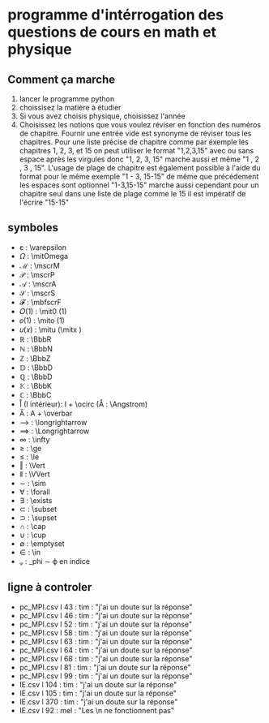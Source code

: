 # programme d'intérrogation des questions de cours en math et physique


## Comment ça marche

1. lancer le programme python
2. choissisez la matière à étudier
3. Si vous avez choisis physique, choisissez l'année
4. Choisissez les notions que vous voulez réviser en fonction des numéros de chapitre. Fournir une entrée vide est synonyme de réviser tous les chapitres. Pour une liste précise de chapitre comme par éxemple les chapitres 1, 2, 3, et 15 on peut utiliser le format "1,2,3,15" avec ou sans espace après les virgules donc "1, 2, 3, 15" marche aussi et même "1 , 2 , 3 , 15". L'usage de plage de chapitre est également possible à l'aide du format pour le même exemple "1 - 3, 15-15" de même que précédement les espaces sont optionnel "1-3,15-15" marche aussi cependant pour un chapitre seul dans une liste de plage comme le 15 il est impératif de l'écrire "15-15"







## symboles

 - ɛ : \varepsilon 
 - 𝛺 : \mitOmega
 - ℳ : \mscrM
 - 𝒫 : \mscrP
 - 𝒜 : \mscrA
 - 𝒮 : \mscrS
 - 𝓕 : \mbfscrF
 - 𝑂(1) : \mit0 (1)
 - 𝑜(1) : \mito (1)
 - 𝑢(𝑥) : \mitu (\mitx )
 - ℝ : \BbbR
 - ℕ : \BbbN
 - ℤ : \BbbZ
 - 𝔻 : \BbbD
 - ℚ : \BbbD
 - 𝕂 : \BbbK
 - ℂ : \BbbC
 - I̊ (I intérieur): I + \ocirc (Å : \Angstrom)
 - A̅ : A + \overbar
 - ⟶ : \longrightarrow
 - ⟹ : \Longrightarrow
 - ∞ : \infty
 - ≥ : \ge
 - ≤ : \le
 - ‖ : \Vert
 - ⦀ : \VVert
 - ∼ : \sim
 - ∀ : \forall
 - ∃ : \exists
 - ⊂ : \subset
 - ⊃ : \supset
 - ∩ : \cap
 - ∪ : \cup
 - ∅ : \emptyset
 - ∈ : \in
 - ᵩ : \_phi ∼ ϕ en indice


## ligne à controler

- pc_MPI.csv l 43 : tim : "j'ai un doute sur la réponse"
- pc_MPI.csv l 46 : tim : "j'ai un doute sur la réponse"
- pc_MPI.csv l 52 : tim : "j'ai un doute sur la réponse"
- pc_MPI.csv l 58 : tim : "j'ai un doute sur la réponse"
- pc_MPI.csv l 63 : tim : "j'ai un doute sur la réponse"
- pc_MPI.csv l 64 : tim : "j'ai un doute sur la réponse"
- pc_MPI.csv l 68 : tim : "j'ai un doute sur la réponse"
- pc_MPI.csv l 81 : tim : "j'ai un doute sur la réponse"
- pc_MPI.csv l 99 : tim : "j'ai un doute sur la réponse"
- IE.csv l 104 : tim : "j'ai un doute sur la réponse"
- IE.csv l 105 : tim : "j'ai un doute sur la réponse"
- IE.csv l 370 : tim : "j'ai un doute sur la réponse"
- IE.csv l 92 : mel : "Les \n ne fonctionnent pas"
